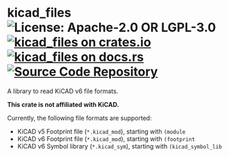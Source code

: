 # kicad_files ![License: Apache-2.0 OR LGPL-3.0](https://img.shields.io/badge/license-Apache--2.0%20OR%20LGPL--3.0-blue) [![kicad_files on crates.io](https://img.shields.io/crates/v/kicad_files)](https://crates.io/crates/kicad_files) [![kicad_files on docs.rs](https://docs.rs/kicad_files/badge.svg)](https://docs.rs/kicad_files) [![Source Code Repository](https://img.shields.io/badge/Code-On%20GitHub-blue?logo=GitHub)](https://github.com/kicad-rs/kicad_files)

A library to read KiCAD v6 file formats.

**This crate is not affiliated with KiCAD.**

Currently, the following file formats are supported:

 - KiCAD v5 Footprint file (`*.kicad_mod`), starting with `(module`
 - KiCAD v6 Footprint file (`*.kicad_mod`), starting with `(footprint`
 - KiCAD v6 Symbol library (`*.kicad_sym`), starting with `(kicad_symbol_lib`

